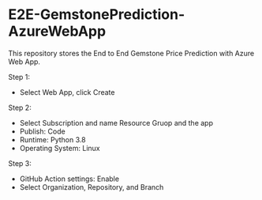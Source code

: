 # E2E-GemstonePrediction-AzureWebApp
This repository stores the End to End Gemstone Price Prediction with Azure Web App.


Step 1:

- Select Web App, click Create

Step 2:

- Select Subscription and name Resource Gruop and the app
- Publish: Code
- Runtime: Python 3.8
- Operating System: Linux


Step 3:

- GitHub Action settings: Enable
- Select Organization, Repository, and Branch




